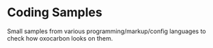# Coding Samples

Small samples from various programming/markup/config languages to check how oxocarbon looks on them.
